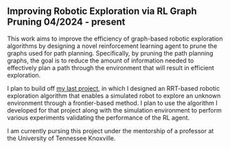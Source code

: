 Improving Robotic Exploration via RL Graph Pruning             04/2024 - present
--------------------------------------------------------------------------------

This work aims to improve the efficiency of graph-based robotic exploration
algorithms by designing a novel reinforcement learning agent to prune the graphs
used for path planning. Specifically, by pruning the path planning graphs, the
goal is to reduce the amount of information needed to effectively plan a path
through the environment that will result in efficient exploration.

I plan to build off [my last project](/projects/robot-exploration-rrt.html), in which I designed an RRT-based robotic
exploration algorithm that enables a simulated robot to explore an unknown
environment through a frontier-based method. I plan to use the algorithm I
developed for that project along with the simulation environment to perform
various experiments validating the performance of the RL agent.

I am currently pursing this project under the mentorship of a professor at the
University of Tennessee Knoxville.